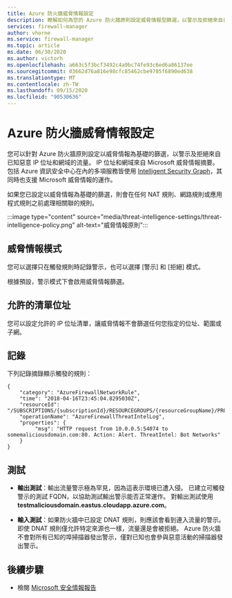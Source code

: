 ```yaml
---
title: Azure 防火牆威脅情報設定
description: 瞭解如何為您的 Azure 防火牆原則設定威脅情報型篩選，以警示及拒絕來自已知惡意 IP 位址和網域的流量。
services: firewall-manager
author: vhorne
ms.service: firewall-manager
ms.topic: article
ms.date: 06/30/2020
ms.author: victorh
ms.openlocfilehash: a663c5f3bcf3492c4a9bc74fe93c6ed6a86137ee
ms.sourcegitcommit: 03662d76a816e98cfc85462cbe9705f6890ed638
ms.translationtype: MT
ms.contentlocale: zh-TW
ms.lasthandoff: 09/15/2020
ms.locfileid: "90530636"
---
```

# <a name="azure-firewall-threat-intelligence-configuration"></a>Azure 防火牆威脅情報設定

您可以針對 Azure 防火牆原則設定以威脅情報為基礎的篩選，以警示及拒絕來自已知惡意 IP 位址和網域的流量。 IP 位址和網域來自 Microsoft 威脅情報摘要。 包括 Azure 資訊安全中心在內的多項服務皆使用 [Intelligent Security Graph](https://www.microsoft.com/security/operations/intelligence)，其同時也支援 Microsoft 威脅情報的運作。<br>

如果您已設定以威脅情報為基礎的篩選，則會在任何 NAT 規則、網路規則或應用程式規則之前處理相關聯的規則。

:::image type="content" source="media/threat-intelligence-settings/threat-intelligence-policy.png" alt-text="威脅情報原則":::

## <a name="threat-intelligence-mode"></a>威脅情報模式

您可以選擇只在觸發規則時記錄警示，也可以選擇 [警示] 和 [拒絕] 模式。

根據預設，警示模式下會啟用威脅情報篩選。

## <a name="allowed-list-addresses"></a>允許的清單位址

您可以設定允許的 IP 位址清單，讓威脅情報不會篩選任何您指定的位址、範圍或子網。



## <a name="logs"></a>記錄

下列記錄摘錄顯示觸發的規則：

```
{
    "category": "AzureFirewallNetworkRule",
    "time": "2018-04-16T23:45:04.8295030Z",
    "resourceId": "/SUBSCRIPTIONS/{subscriptionId}/RESOURCEGROUPS/{resourceGroupName}/PROVIDERS/MICROSOFT.NETWORK/AZUREFIREWALLS/{resourceName}",
    "operationName": "AzureFirewallThreatIntelLog",
    "properties": {
         "msg": "HTTP request from 10.0.0.5:54074 to somemaliciousdomain.com:80. Action: Alert. ThreatIntel: Bot Networks"
    }
}
```

## <a name="testing"></a>測試

- **輸出測試**：輸出流量警示極為罕見，因為這表示環境已遭入侵。 已建立可觸發警示的測試 FQDN，以協助測試輸出警示能否正常運作。 對輸出測試使用 **testmaliciousdomain.eastus.cloudapp.azure.com**。

- **輸入測試**：如果防火牆中已設定 DNAT 規則，則應該會看到連入流量的警示。 即使 DNAT 規則僅允許特定來源也一樣，流量還是會被拒絕。 Azure 防火牆不會對所有已知的埠掃描器發出警示，僅對已知也會參與惡意活動的掃描器發出警示。

## <a name="next-steps"></a>後續步驟

- 檢閱 [Microsoft 安全情報報告](https://www.microsoft.com/en-us/security/operations/security-intelligence-report)